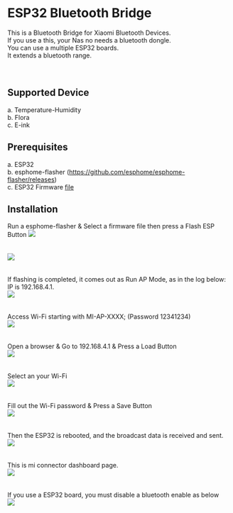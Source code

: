 # ESP32 Bluetooth Bridge

This is a Bluetooth Bridge for Xiaomi Bluetooth Devices.<br/>
If you use a this, your Nas no needs a bluetooth dongle.<br/>
You can use a multiple ESP32 boards.<br/>
It extends a bluetooth range.<br/><br/><br/>


## Supported Device
a. Temperature-Humidity<br/>
b. Flora<br/>
c. E-ink<br/>

## Prerequisites
a. ESP32<br/>
b. esphome-flasher (https://github.com/esphome/esphome-flasher/releases)<br/>
c. ESP32 Firmware [file](/ble-bridge/mi-esp32.bin)<br/>


## Installation
Run a esphome-flasher & Select a firmware file then press a Flash ESP Button
<img src="./1.png?raw=true"><br/><br/><br/>
<img src="./2.png?raw=true"><br/><br/><br/>
If flashing is completed, it comes out as Run AP Mode, as in the log below:<br/>
IP is 192.168.4.1.<br/>
<img src="./3.png?raw=true"><br/><br/><br/>
Access Wi-Fi starting with MI-AP-XXXX; (Password 12341234)<br/>
<img src="./4.png?raw=true"><br/><br/><br/>
Open a browser & Go to 192.168.4.1 & Press a Load Button<br/>
<img src="./5.png?raw=true"><br/><br/><br/>
Select an your Wi-Fi<br/>
<img src="./6.png?raw=true"><br/><br/><br/>
Fill out the Wi-Fi password & Press a Save Button<br/>
<img src="./7.png?raw=true"><br/><br/><br/>
Then the ESP32 is rebooted, and the broadcast data is received and sent.<br/>
<img src="./8.png?raw=true"><br/><br/><br/>
This is mi connector dashboard page.<br/>
<img src="./9.png?raw=true"><br/><br/><br/>
If you use a ESP32 board, you must disable a bluetooth enable as below<br/>
<img src="./10.png?raw=true">
